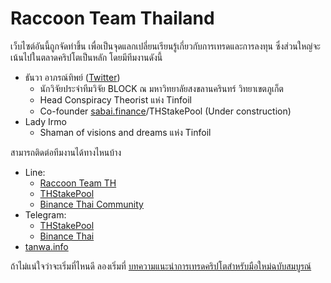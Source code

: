 # Raccoon Team Thailand

เว็บไซต์อันนี้ถูกจัดทำขึ้น เพื่อเป็นจุดแลกเปลี่ยนเรียนรู้เกี่ยวกับการเทรดและการลงทุน ซึ่งส่วนใหญ่จะเน้นไปในตลาดคริปโตเป็นหลัก โดยมีทีมงานดังนี้

* ธันวา อาภรณ์ทิพย์ \([Twitter](https://twitter.com/TanwaArpornthip)\) 
  * นักวิจัยประจำทีมวิจัย BLOCK ณ มหาวิทยาลัยสงขลานครินทร์ วิทยาเขตภูเก็ต
  * Head Conspiracy Theorist แห่ง Tinfoil
  * Co-founder [sabai.finance](https://sabai.finance/)/THStakePool \(Under construction\)
* Lady Irmo
  * Shaman of visions and dreams แห่ง Tinfoil

สามารถติดต่อทีมงานได้ทางไหนบ้าง

* Line: 
  * [Raccoon Team TH](https://line.me/ti/g2/Lf5qbzQ3zPnUq0gdyJvvRA?utm_source=invitation&utm_medium=link_copy&utm_campaign=default) 
  * [THStakePool](https://line.me/ti/g2/Lf5qbzQ3zPnUq0gdyJvvRA?utm_source=invitation&utm_medium=link_copy&utm_campaign=default)
  * [Binance Thai Community](https://line.me/ti/g2/Lf5qbzQ3zPnUq0gdyJvvRA?utm_source=invitation&utm_medium=link_copy&utm_campaign=default)
* Telegram: 
  * [THStakePool](https://t.me/THStakePool)
  * [Binance Thai](https://t.me/BinanceThai)
* [tanwa.info](https://tanwa.info)

ถ้าไม่แน่ใจว่าจะเริ่มที่ไหนดี ลองเริ่มที่ [บทความแนะนำการเทรดคริปโตสำหรับมือใหม่ฉบับสมบูรณ์](https://raccoon.tanwa.info/trading/)

